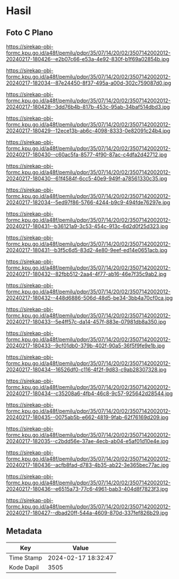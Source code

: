 # Hasil

## Foto C Plano

https://sirekap-obj-formc.kpu.go.id/a48f/pemilu/pdpr/35/07/14/20/02/3507142002012-20240217-180426--e2b07c66-e53a-4e92-830f-b1f69a02854b.jpg

https://sirekap-obj-formc.kpu.go.id/a48f/pemilu/pdpr/35/07/14/20/02/3507142002012-20240217-182034--87e24450-8f37-495a-a00d-302c759087d0.jpg

https://sirekap-obj-formc.kpu.go.id/a48f/pemilu/pdpr/35/07/14/20/02/3507142002012-20240217-180428--3dd76b4b-817b-453c-95ab-34baf514dbd3.jpg

https://sirekap-obj-formc.kpu.go.id/a48f/pemilu/pdpr/35/07/14/20/02/3507142002012-20240217-180429--12ece13b-ab6c-4098-8333-0e82091c24b4.jpg

https://sirekap-obj-formc.kpu.go.id/a48f/pemilu/pdpr/35/07/14/20/02/3507142002012-20240217-180430--c60ac5fa-8577-4f90-87ac-c4dfa2d42712.jpg

https://sirekap-obj-formc.kpu.go.id/a48f/pemilu/pdpr/35/07/14/20/02/3507142002012-20240217-180430--61f4584f-6cc5-40e9-949f-a78561330c35.jpg

https://sirekap-obj-formc.kpu.go.id/a48f/pemilu/pdpr/35/07/14/20/02/3507142002012-20240217-182034--5ed97f86-5766-4244-b9c9-494fde76297e.jpg

https://sirekap-obj-formc.kpu.go.id/a48f/pemilu/pdpr/35/07/14/20/02/3507142002012-20240217-180431--b36121a9-3c53-454c-913c-6d2d0f25d323.jpg

https://sirekap-obj-formc.kpu.go.id/a48f/pemilu/pdpr/35/07/14/20/02/3507142002012-20240217-180431--b3f5c6d5-83d2-4e80-9eef-ed14e0651acb.jpg

https://sirekap-obj-formc.kpu.go.id/a48f/pemilu/pdpr/35/07/14/20/02/3507142002012-20240217-180432--82fbb512-2aa4-4f77-ab16-46e7f35c9ab2.jpg

https://sirekap-obj-formc.kpu.go.id/a48f/pemilu/pdpr/35/07/14/20/02/3507142002012-20240217-180432--448d6886-506d-48d5-be34-3bb4a70cf0ca.jpg

https://sirekap-obj-formc.kpu.go.id/a48f/pemilu/pdpr/35/07/14/20/02/3507142002012-20240217-180433--5e4ff57c-da14-457f-883e-07981db8a350.jpg

https://sirekap-obj-formc.kpu.go.id/a48f/pemilu/pdpr/35/07/14/20/02/3507142002012-20240217-180433--9cf01db0-379b-402f-90a5-36f5f9fe9e1b.jpg

https://sirekap-obj-formc.kpu.go.id/a48f/pemilu/pdpr/35/07/14/20/02/3507142002012-20240217-180434--16526df0-c116-4f2f-9d83-c9ab28307328.jpg

https://sirekap-obj-formc.kpu.go.id/a48f/pemilu/pdpr/35/07/14/20/02/3507142002012-20240217-180434--c35208a6-4fb4-46c8-9c57-925642d28544.jpg

https://sirekap-obj-formc.kpu.go.id/a48f/pemilu/pdpr/35/07/14/20/02/3507142002012-20240217-180435--0075ab5b-e662-4819-9fab-62f76169d209.jpg

https://sirekap-obj-formc.kpu.go.id/a48f/pemilu/pdpr/35/07/14/20/02/3507142002012-20240217-182035--c2bdd56e-37ae-4ecb-ab04-e5af01d10e4e.jpg

https://sirekap-obj-formc.kpu.go.id/a48f/pemilu/pdpr/35/07/14/20/02/3507142002012-20240217-180436--acfb8fad-d783-4b35-ab22-3e365bec77ac.jpg

https://sirekap-obj-formc.kpu.go.id/a48f/pemilu/pdpr/35/07/14/20/02/3507142002012-20240217-180436--e6515a73-77c6-4961-bab3-404d8f7823f3.jpg

https://sirekap-obj-formc.kpu.go.id/a48f/pemilu/pdpr/35/07/14/20/02/3507142002012-20240217-180427--dbad20ff-544a-4609-870d-337fef826b29.jpg


## Metadata

| Key        | Value               |
| ---------- | ------------------- |
| Time Stamp | 2024-02-17 18:32:47 |
| Kode Dapil | 3505                |



